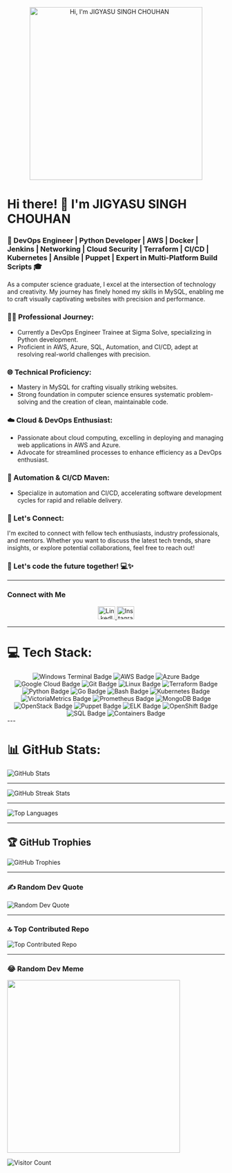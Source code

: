 <div align="center">
  <img src="https://user-images.githubusercontent.com/55389276/140866485-8fb1c876-9a8f-4d6a-98dc-08c4981eaf70.gif" alt="Hi, I'm JIGYASU SINGH CHOUHAN" width="400">
</div>

# Hi there! 👋 I'm JIGYASU SINGH CHOUHAN

### 🚀 DevOps Engineer | Python Developer | AWS | Docker | Jenkins | Networking | Cloud Security | Terraform | CI/CD | Kubernetes | Ansible | Puppet | Expert in Multi-Platform Build Scripts 🎓

As a computer science graduate, I excel at the intersection of technology and creativity. My journey has finely honed my skills in MySQL, enabling me to craft visually captivating websites with precision and performance.

### 👩‍💻 Professional Journey:
- Currently a DevOps Engineer Trainee at Sigma Solve, specializing in Python development.
- Proficient in AWS, Azure, SQL, Automation, and CI/CD, adept at resolving real-world challenges with precision.

### 🌐 Technical Proficiency:
- Mastery in MySQL for crafting visually striking websites.
- Strong foundation in computer science ensures systematic problem-solving and the creation of clean, maintainable code.

### ☁️ Cloud & DevOps Enthusiast:
- Passionate about cloud computing, excelling in deploying and managing web applications in AWS and Azure.
- Advocate for streamlined processes to enhance efficiency as a DevOps enthusiast.

### 🤖 Automation & CI/CD Maven:
- Specialize in automation and CI/CD, accelerating software development cycles for rapid and reliable delivery.

### 🤝 Let's Connect:
I'm excited to connect with fellow tech enthusiasts, industry professionals, and mentors. Whether you want to discuss the latest tech trends, share insights, or explore potential collaborations, feel free to reach out!

### 🚀 Let's code the future together! 💻✨

---

### Connect with Me

<p align="center">
  <a href="https://linkedin.com/in/jigyasusinghchouahn" target="blank">
    <img src="https://raw.githubusercontent.com/rahuldkjain/github-profile-readme-generator/master/src/images/icons/Social/linked-in-alt.svg" alt="LinkedIn" height="30" width="40">
  </a>
  <a href="https://instagram.com/jigyasu_singh_" target="blank">
    <img src="https://raw.githubusercontent.com/rahuldkjain/github-profile-readme-generator/master/src/images/icons/Social/instagram.svg" alt="Instagram" height="30" width="40">
  </a>

---

# 💻 Tech Stack:
<div align="center">
  <img src="https://img.shields.io/badge/Windows%20Terminal-%234D4D4D.svg?style=for-the-badge&logo=windows-terminal&logoColor=white" alt="Windows Terminal Badge">
  <img src="https://img.shields.io/badge/AWS-%23FF9900.svg?style=for-the-badge&logo=amazon-aws&logoColor=white" alt="AWS Badge">
  <img src="https://img.shields.io/badge/Azure-%230072C6.svg?style=for-the-badge&logo=microsoft-azure&logoColor=white" alt="Azure Badge">
  <img src="https://img.shields.io/badge/Google%20Cloud-%234285F4.svg?style=for-the-badge&logo=google-cloud&logoColor=white" alt="Google Cloud Badge">
  <img src="https://img.shields.io/badge/Git-fc6d26?style=for-the-badge&logo=git&logoColor=white" alt="Git Badge">
  <img src="https://img.shields.io/badge/Linux-FCC624?style=for-the-badge&logo=linux&logoColor=black" alt="Linux Badge">
  <img src="https://img.shields.io/badge/Terraform-%235835CC.svg?style=for-the-badge&logo=terraform&logoColor=white" alt="Terraform Badge">
  <img src="https://img.shields.io/badge/Python-3776AB?style=for-the-badge&logo=python&logoColor=white" alt="Python Badge">
  <img src="https://img.shields.io/badge/Go-00ADD8?style=for-the-badge&logo=go&logoColor=white" alt="Go Badge">
  <img src="https://img.shields.io/badge/Bash-4EAA25?style=for-the-badge&logo=gnu-bash&logoColor=white" alt="Bash Badge">
  <img src="https://img.shields.io/badge/Kubernetes-326CE5?style=for-the-badge&logo=kubernetes&logoColor=white" alt="Kubernetes Badge">
  <img src="https://img.shields.io/badge/VictoriaMetrics-64b0f9?style=for-the-badge&logo=victoria-metrics&logoColor=white" alt="VictoriaMetrics Badge">
  <img src="https://img.shields.io/badge/Prometheus-E6522C?style=for-the-badge&logo=prometheus&logoColor=white" alt="Prometheus Badge">
  <img src="https://img.shields.io/badge/MongoDB-47A248?style=for-the-badge&logo=mongodb&logoColor=white" alt="MongoDB Badge">
  <img src="https://img.shields.io/badge/OpenStack-ED1944?style=for-the-badge&logo=openstack&logoColor=white" alt="OpenStack Badge">
  <img src="https://img.shields.io/badge/Puppet-FFAE1A?style=for-the-badge&logo=puppet&logoColor=black" alt="Puppet Badge">
  <img src="https://img.shields.io/badge/ELK-005571?style=for-the-badge&logo=elastic&logoColor=white" alt="ELK Badge">
  <img src="https://img.shields.io/badge/OpenShift-EE0000?style=for-the-badge&logo=red-hat-open-shift&logoColor=white" alt="OpenShift Badge">
  <img src="https://img.shields.io/badge/SQL-003B57?style=for-the-badge&logo=sql&logoColor=white" alt="SQL Badge">
  <img src="https://img.shields.io/badge/Containers-2496ED?style=for-the-badge&logo=docker&logoColor=white" alt="Containers Badge">
</div> 
---

# 📊 GitHub Stats:
![GitHub Stats](https://github-readme-stats.vercel.app/api?username=Jigyasusinghchouhan&theme=dark&hide_border=false&include_all_commits=true&count_private=true)<br/>

---

![GitHub Streak Stats](https://github-readme-streak-stats.herokuapp.com/?user=Jigyasusinghchouhan&theme=dark&hide_border=false)<br/>

---

![Top Languages](https://github-readme-stats.vercel.app/api/top-langs/?username=Jigyasusinghchouhan&theme=dark&hide_border=false&include_all_commits=true&count_private=true&layout=compact)

---


## 🏆 GitHub Trophies
![GitHub Trophies](https://github-profile-trophy.vercel.app/?username=Jigyasusinghchouhan&theme=radical&no-frame=false&no-bg=false&margin-w=4)

---


### ✍️ Random Dev Quote
![Random Dev Quote](https://quotes-github-readme.vercel.app/api?type=horizontal&theme=radical)

---

### 🔝 Top Contributed Repo
![Top Contributed Repo](https://github-contributor-stats.vercel.app/api?username=Jigyasusinghchouhan&limit=5&theme=dark&combine_all_yearly_contributions=true)

---

### 😂 Random Dev Meme
<img src='https://randommeme-five.vercel.app/' style="height: 400px;"/>






![Visitor Count](https://visitcount.itsvg.in/api?id=Jigyasusinghchouhan&icon=0&color=0)

<!--  created by Jigyasu ) -->

